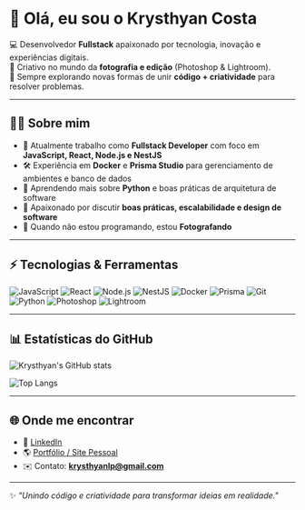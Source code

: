 # 👋 Olá, eu sou o Krysthyan Costa

💻 Desenvolvedor **Fullstack** apaixonado por tecnologia, inovação e experiências digitais.  
📸 Criativo no mundo da **fotografia e edição** (Photoshop & Lightroom).  
🚀 Sempre explorando novas formas de unir **código + criatividade** para resolver problemas.  

---

## 🧑‍💻 Sobre mim
- 🔭 Atualmente trabalho como **Fullstack Developer** com foco em **JavaScript, React, Node.js e NestJS**  
- 🛠️ Experiência em **Docker** e **Prisma Studio** para gerenciamento de ambientes e banco de dados  
- 🌱 Aprendendo mais sobre **Python** e boas práticas de arquitetura de software  
- 💬 Apaixonado por discutir **boas práticas, escalabilidade e design de software**  
- 📸 Quando não estou programando, estou **Fotografando**  

---

## ⚡ Tecnologias & Ferramentas
![JavaScript](https://img.shields.io/badge/-JavaScript-F7DF1E?style=flat&logo=javascript&logoColor=000)
![React](https://img.shields.io/badge/-React-61DAFB?style=flat&logo=react&logoColor=000)
![Node.js](https://img.shields.io/badge/-Node.js-339933?style=flat&logo=node.js&logoColor=fff)
![NestJS](https://img.shields.io/badge/-NestJS-E0234E?style=flat&logo=nestjs&logoColor=fff)
![Docker](https://img.shields.io/badge/-Docker-2496ED?style=flat&logo=docker&logoColor=fff)
![Prisma](https://img.shields.io/badge/-Prisma-2D3748?style=flat&logo=prisma&logoColor=fff)
![Git](https://img.shields.io/badge/-Git-F05032?style=flat&logo=git&logoColor=fff)
![Python](https://img.shields.io/badge/-Python-3776AB?style=flat&logo=python&logoColor=fff)
![Photoshop](https://img.shields.io/badge/-Photoshop-31A8FF?style=flat&logo=adobe-photoshop&logoColor=fff)
![Lightroom](https://img.shields.io/badge/-Lightroom-31A8FF?style=flat&logo=adobe-lightroom&logoColor=fff)

---

## 📊 Estatísticas do GitHub
![Krysthyan's GitHub stats](https://github-readme-stats.vercel.app/api?username=OmagoBR&show_icons=true&theme=radical)  

![Top Langs](https://github-readme-stats.vercel.app/api/top-langs/?username=OmagoBR&layout=compact&theme=radical)

---

## 🌐 Onde me encontrar
- 💼 [LinkedIn]([https://www.linkedin.com/in/krysthyanoliveira])  
- 🌎 [Portfólio / Site Pessoal](https://SEU-SITE.com)  
- ✉️ Contato: **krysthyanlp@gmail.com**  

---

✨ *"Unindo código e criatividade para transformar ideias em realidade."*
